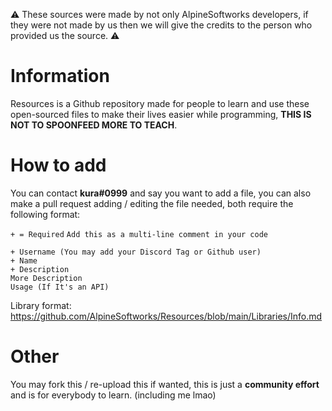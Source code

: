 ⚠ These sources were made by not only AlpineSoftworks developers, if they were not made by us then we will give the credits to the person who provided us the source. ⚠

# Information
Resources is a Github repository made for people to learn and use these open-sourced files to make their lives easier while programming, **THIS IS NOT TO SPOONFEED MORE TO TEACH**.

# How to add
You can contact **kura#0999** and say you want to add a file, you can also make a pull request adding  / editing the file needed, both require the following format:

`+ = Required`
`Add this as a multi-line comment in your code`
```
+ Username (You may add your Discord Tag or Github user)
+ Name
+ Description
More Description
Usage (If It's an API)
```

Library format: https://github.com/AlpineSoftworks/Resources/blob/main/Libraries/Info.md


# Other
You may fork this / re-upload this if wanted, this is just a **community effort** and is for everybody to learn. (including me lmao)
